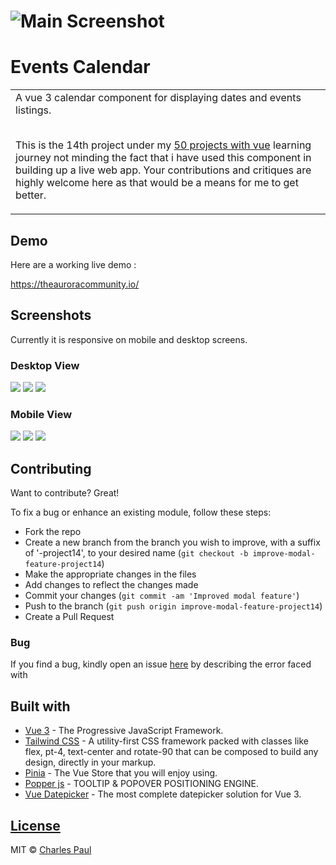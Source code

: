 # ![Main Screenshot](https://github.com/dev-charles15531/v3-events-calendar/blob/main/public/ss1.png)

# Events Calendar

<table>
<tr>
<td>
  A vue 3 calendar component for displaying dates and events listings.<br><br>
 
  This is the 14th project under my [50 projects with vue](https://github.com/dev-charles15531/50ProjectsWithVueJs) learning journey not minding the fact that i have used this component in building up a live web app. Your contributions and critiques are highly welcome here as that would be a means for me to get better.
</td>
</tr>
</table>

## Demo

Here are a working live demo :

https://theauroracommunity.io/

## Screenshots

Currently it is responsive on mobile and desktop screens.

### Desktop View

![](https://github.com/dev-charles15531/v3-events-calendar/blob/main/public/ss1.png)
![](https://github.com/dev-charles15531/v3-events-calendar/blob/main/public/ss2.png)
![](https://github.com/dev-charles15531/v3-events-calendar/blob/main/public/ss3.png)

### Mobile View

![](https://github.com/dev-charles15531/v3-events-calendar/blob/main/public/ss4.png)
![](https://github.com/dev-charles15531/v3-events-calendar/blob/main/public/ss5.png)
![](https://github.com/dev-charles15531/v3-events-calendar/blob/main/public/ss6.png)

## Contributing

Want to contribute? Great!

To fix a bug or enhance an existing module, follow these steps:

- Fork the repo
- Create a new branch from the branch you wish to improve, with a suffix of '-project14', to your desired name (`git checkout -b improve-modal-feature-project14`)
- Make the appropriate changes in the files
- Add changes to reflect the changes made
- Commit your changes (`git commit -am 'Improved modal feature'`)
- Push to the branch (`git push origin improve-modal-feature-project14`)
- Create a Pull Request

### Bug

If you find a bug, kindly open an issue [here](https://github.com/dev-charles15531/v3-events-calendar/issues/new) by describing the error faced with

## Built with

- [Vue 3](http://vuejs.org) - The Progressive JavaScript Framework.
- [Tailwind CSS](https://tailwindcss.com) - A utility-first CSS framework packed with classes like flex, pt-4, text-center and rotate-90 that can be composed to build any design, directly in your markup.
- [Pinia](https://pinia.vuejs.org/) - The Vue Store that you will enjoy using.
- [Popper js](https://popper.js.org/) - TOOLTIP & POPOVER POSITIONING ENGINE.
- [Vue Datepicker](https://pinia.vuejs.org/) - The most complete datepicker solution for Vue 3.

## [License](https://github.com/dev-charles15531/v3-events-calendar/blob/main/LICENSE.md)

MIT © [ Charles Paul ](https://github.com/dev-charles15531)
